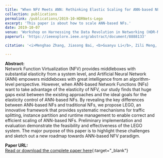 ```yaml
---
title: "When NFV Meets ANN: Rethinking Elastic Scaling for ANN-based NFs"
collection: publications
permalink: /publications/2019-10-HDRNets-Lego
excerpt: 'This paper is about how to scale ANN-based NFs.'
date: 2019-10-07
venue: 'Workshop on Harnessing the Data Revolution in Networking (HDR-Nets), co-located with ICNP'
paperurl: 'https://ieeexplore.ieee.org/abstract/document/8888133'

citation: '<i>Menghao Zhang, Jiasong Bai, <b>Guanyu Li</b>, Zili Meng, Hongda Li, Hongxin Hu, and Mingwei Xu. &quot;When NFV Meets ANN: Rethinking Elastic Scaling for ANN-based NFs&quot;. In the 1st Workshop on Harnessing the Data Revolution in Networking (HDR-Nets), co-located with ICNP 2019, Chicago, Illinois, USA, October 7, 2019.</i>'

---
```

**Abstract:**  
Network Function Virtualization (NFV) provides middleboxes with substantial elasticity from a system level, and Artificial Neural Network (ANN) empowers middleboxes with great intelligence from an algorithm-level perspective. However, when ANN-based Network Functions (NFs) want to take advantage of the elasticity of NFV, our study finds that huge gaps exist between the existing approaches and the ideal goals for the elasticity control of ANN-based NFs. By revealing the key differences between ANN-based NFs and traditional NFs, we propose LEGO, an innovative framework that provides systematic mechanisms for traffic splitting, instance partition and runtime management to enable correct and efficient scaling of ANN-based NFs. Preliminary implementation and evaluation demonstrate the feasibility and effectiveness of the LEGO system. The major purpose of this paper is to highlight these challenges and sketch out a new roadmap towards ANN-based NFV paradigm.

**Paper URL:**  
[Read or download the complete paper here](https://ieeexplore.ieee.org/abstract/document/8888133){:target="\_blank"}

